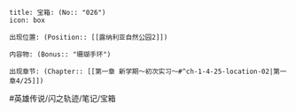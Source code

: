 ---
---
```ad-quote
title: 宝箱: (No:: "026")
icon: box

出现位置: (Position:: [[露纳利亚自然公园2]])

内容物: (Bonus:: "珊瑚手环")

出现章节: (Chapter:: [[第一章 新学期～初次实习～#^ch-1-4-25-location-02|第一章4/25]])

```

#英雄传说/闪之轨迹/笔记/宝箱